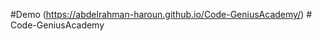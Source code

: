 #Demo (https://abdelrahman-haroun.github.io/Code-GeniusAcademy/)
#   C o d e - G e n i u s A c a d e m y 
 
 
